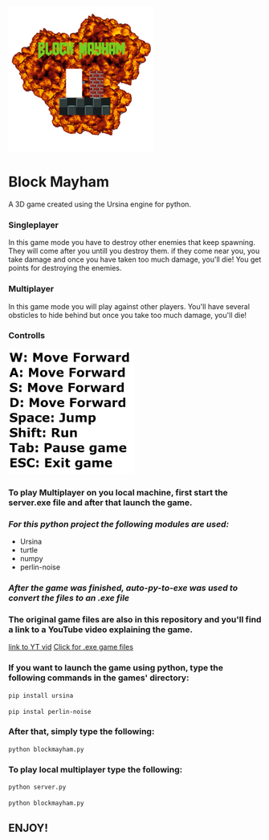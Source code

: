 <img src="assets/images/logo.png" width="290"/>

# Block Mayham 
A 3D game created using the Ursina engine for python.
### Singleplayer 
In this game mode you have to destroy other enemies that keep spawning. They will come after you untill you destroy them.
if they come near you, you take damage and once you have taken too much damage, you'll die! You get points for destroying the enemies.
### Multiplayer
In this game mode you will play against other players. You'll have several obsticles to hide behind but once you take too much damage, you'll die!
### Controlls
<img src="assets/images/Controlls.png" width="250"/>

### To play Multiplayer on you local machine, first start the server.exe file and after that launch the game.
### *For this python project the following modules are used:*
* Ursina
* turtle
* numpy
* perlin-noise
### *After the game was finished, auto-py-to-exe was used to convert the files to an .exe file*
### The original game files are also in this repository and you'll find a link to a YouTube video explaining the game.
[link to YT vid](https://www.youtube.com/watch?v=qiSDVWox7G8&ab_channel=BehradK.Farahani)
[Click for .exe game files](https://1drv.ms/u/s!Ap7_zG2013MSjd1sLJa0xNIXAFReCw?e=agYuoe)


### If you want to launch the game using python, type the following commands in the games' directory:

    pip install ursina

    pip instal perlin-noise

### After that, simply type the following:

    python blockmayham.py

### To play local multiplayer type the following:

    python server.py

    python blockmayham.py

## ENJOY!
